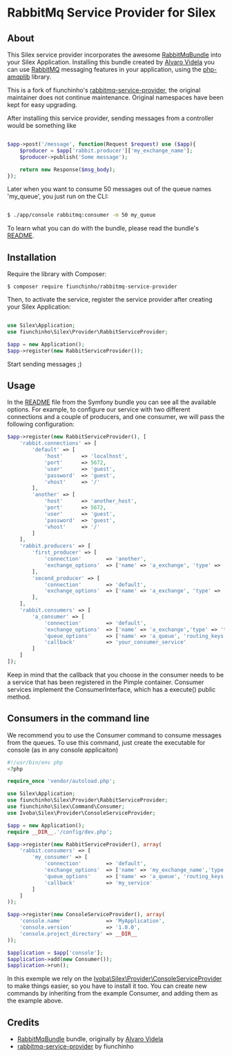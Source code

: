 # RabbitMq Service Provider for Silex #

## About ##

This Silex service provider incorporates the awesome [RabbitMqBundle](http://github.com/videlalvaro/RabbitMqBundle) into your Silex Application. Installing this bundle created by [Alvaro Videla](https://twitter.com/old_sound) you can use [RabbitMQ](http://www.rabbitmq.com/) messaging features in your application, using the [php-amqplib](http://github.com/videlalvaro/php-amqplib) library.

This is a fork of fiunchinho's [rabbitmq-service-provider](https://github.com/fiunchinho/rabbitmq-service-provider), the original maintainer does not continue maintenance.
Original namespaces have been kept for easy upgrading.

After installing this service provider, sending messages from a controller would be something like

```php

$app->post('/message', function(Request $request) use ($app){
    $producer = $app['rabbit.producer']['my_exchange_name'];
    $producer->publish('Some message');

    return new Response($msg_body);
});
```

Later when you want to consume 50 messages out of the queue names 'my_queue', you just run on the CLI:

```bash

$ ./app/console rabbitmq:consumer -m 50 my_queue
```

To learn what you can do with the bundle, please read the bundle's [README](https://github.com/videlalvaro/RabbitMqBundle/blob/master/README.md).

## Installation ##

Require the library with Composer:

```
$ composer require fiunchinho/rabbitmq-service-provider
```

Then, to activate the service, register the service provider after creating your Silex Application:

```php

use Silex\Application;
use fiunchinho\Silex\Provider\RabbitServiceProvider;

$app = new Application();
$app->register(new RabbitServiceProvider());
```

Start sending messages ;)

## Usage ##

In the [README](https://github.com/videlalvaro/RabbitMqBundle/blob/master/README.md) file from the Symfony bundle you can see all the available options. For example, to configure our service with two different connections and a couple of producers, and one consumer, we will pass the following configuration:

```php
$app->register(new RabbitServiceProvider(), [
    'rabbit.connections' => [
        'default' => [
            'host'      => 'localhost',
            'port'      => 5672,
            'user'      => 'guest',
            'password'  => 'guest',
            'vhost'     => '/'
        ],
        'another' => [
            'host'      => 'another_host',
            'port'      => 5672,
            'user'      => 'guest',
            'password'  => 'guest',
            'vhost'     => '/'
        ]
    ],
    'rabbit.producers' => [
        'first_producer' => [
            'connection'        => 'another',
            'exchange_options'  => ['name' => 'a_exchange', 'type' => 'topic']
        ],
        'second_producer' => [
            'connection'        => 'default',
            'exchange_options'  => ['name' => 'a_exchange', 'type' => 'topic']
        ],
    ],
    'rabbit.consumers' => [
        'a_consumer' => [
            'connection'        => 'default',
            'exchange_options'  => ['name' => 'a_exchange','type' => 'topic'],
            'queue_options'     => ['name' => 'a_queue', 'routing_keys' => ['foo.#']],
            'callback'          => 'your_consumer_service'
        ]
    ]
]);
```

Keep in mind that the callback that you choose in the consumer needs to be a service that has been registered in the Pimple container. Consumer services implement the ConsumerInterface, which has a execute() public method.

## Consumers in the command line
We recommend you to use the Consumer command to consume messages from the queues. To use this command, just create the executable for console (as in any console applicaiton)

```php
#!/usr/bin/env php
<?php

require_once 'vendor/autoload.php';

use Silex\Application;
use fiunchinho\Silex\Provider\RabbitServiceProvider;
use fiunchinho\Silex\Command\Consumer;
use Ivoba\Silex\Provider\ConsoleServiceProvider;

$app = new Application();
require __DIR__.'/config/dev.php';

$app->register(new RabbitServiceProvider(), array(
    'rabbit.consumers' => [
        'my_consumer' => [
            'connection'        => 'default',
            'exchange_options'  => ['name' => 'my_exchange_name','type' => 'topic'],
            'queue_options'     => ['name' => 'a_queue', 'routing_keys' => ['foo.#']],
            'callback'          => 'my_service'
        ]
    ]
));

$app->register(new ConsoleServiceProvider(), array(
    'console.name'              => 'MyApplication',
    'console.version'           => '1.0.0',
    'console.project_directory' => __DIR__
));

$application = $app['console'];
$application->add(new Consumer());
$application->run();
```

In this exemple we rely on the [Ivoba\Silex\Provider\ConsoleServiceProvider](https://github.com/ivoba/console-service-provider) to make things easier, so you have to install it too. You can create new commands by inheriting from the example Consumer, and adding them as the example above.


## Credits ##

- [RabbitMqBundle](https://github.com/php-amqplib/RabbitMqBundle) bundle, originally by [Alvaro Videla](https://twitter.com/old_sound)
- [rabbitmq-service-provider](https://github.com/fiunchinho/rabbitmq-service-provider) by fiunchinho
